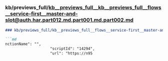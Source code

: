 ### kb/previews_full/kb__previews_full__kb__previews_full__flows__service-first__master-and-slot@auth.har.part012.md.part001.md.part002.md

```md
### kb/previews_full/kb__previews_full__flows__service-first__master-and-slot@auth.har.part012.md.part001.md (part 002)

```md
nctionName": "",
                    "scriptId": "14294",
                    "url": "https://n95
```

```

```
